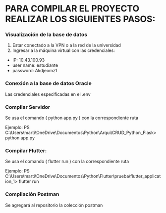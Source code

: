 # PARA COMPILAR EL PROYECTO REALIZAR LOS SIGUIENTES PASOS:

### Visualización de la base de datos
1. Estar conectado a la VPN o a la red de la universidad
2. Ingresar a la máquina virtual con las credenciales:
- IP: 10.43.100.93
- user name: estudiante
- password: Akdjeomz1

### Conexión a la base de datos Oracle
Las credenciales especificadas en el .env

### Compilar Servidor
Se usa el comando ( python app.py ) con la correspondiente ruta

Ejemplo:
PS C:\Users\marti\OneDrive\Documentos\Python\Arqui\CRUD_Python_Flask> python app.py

### Compilar Flutter:
Se usa el comando ( flutter run ) con la correspondiente ruta

Ejemplo:
PS C:\Users\marti\OneDrive\Documentos\Python\Flutter\prueba\flutter_application_1> flutter run

### Compilación Postman

Se agregará al repositorio la colección postman

